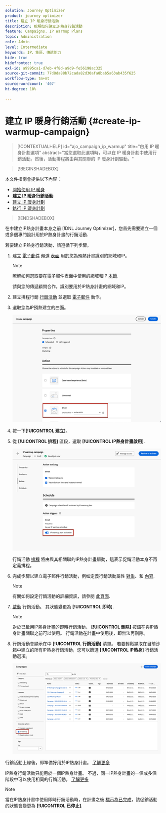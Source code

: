 ```yaml
---
solution: Journey Optimizer
product: journey optimizer
title: 建立 IP 暖身行銷活動
description: 瞭解如何建立IP熱身行銷活動
feature: Campaigns, IP Warmup Plans
topic: Administration
role: Admin
level: Intermediate
keywords: IP、集區、傳遞能力
hide: true
hidefromtoc: true
exl-id: a9995ca1-d7eb-4f8d-a9d9-fe56198ac325
source-git-commit: 77d8da88b72cada82d30afa8bab5a63ab435f625
workflow-type: tm+mt
source-wordcount: '407'
ht-degree: 18%

---
```


# 建立 IP 暖身行銷活動 {#create-ip-warmup-campaign}

>[!CONTEXTUALHELP]
>id="ajo_campaign_ip_warmup"
>title="啟用 IP 暖身計劃選項"
>abstract="當您選取此選項時，可以在 IP 暖身計劃中使用行銷活動。然後，活動排程將由與其關聯的 IP 暖身計劃驅動。"

>[!BEGINSHADEBOX]

本文件指南會提供以下內容：

* [開始使用 IP 暖身](ip-warmup-gs.md)
* **[建立 IP 暖身行銷活動](ip-warmup-campaign.md)**
* [建立 IP 暖身計劃](ip-warmup-plan.md)
* [執行 IP 暖身計劃](ip-warmup-execution.md)

>[!ENDSHADEBOX]

在中建立IP熱身計畫本身之前 [!DNL Journey Optimizer]，您首先需要建立一個或多個專門設計用於IP熱身計畫的行銷活動<!--through a dedicated option-->.

若要建立IP熱身行銷活動，請遵循下列步驟。

1. 建立 [電子郵件](../email/email-settings.md) 頻道 [表面](channel-surfaces.md) 用於您為預熱計畫識別的網域和IP。

   >[!NOTE]
   >
   >瞭解如何選取要在電子郵件表面中使用的網域和IP [本節](../email/email-settings.md#subdomains-and-ip-pools).
   >
   >請與您的傳遞顧問合作，識別要用於IP熱身計畫的網域和IP。<!--TBC-->

1. 建立排程行銷 [行銷活動](../campaigns/create-campaign.md) 並選取 [電子郵件](../email/create-email.md#create-email-journey-campaign) 動作。

   <!--Select the Marketing category. The IP warmup plan activation option is only available for  marketing-type campaigns.-->

1. 選取您為IP預熱建立的曲面。

   ![](assets/ip-warmup-campaign-surface.png)

   <!--You must use the same surface as the one that will be used for the asociated IP warmup plan. [Learn how to create an IP warmup plan](#create-ip-warmup-plan)-->

1. 按一下&#x200B;**[!UICONTROL 建立]**。

1. 從 **[!UICONTROL 排程]** 區段，選取 **[!UICONTROL IP熱身計畫啟用]**.

   ![](assets/ip-warmup-campaign-plan-activation.png)

   行銷活動 [排程](../campaigns/create-campaign.md#schedule) 將由與其相關聯的IP熱身計畫驅動，這表示促銷活動本身不再定義排程。

1. 完成步驟以建立電子郵件行銷活動，例如定義行銷活動屬性 [對象](../audience/about-audiences.md)<!--best practices for IP warmup in terms of audience?-->、和 [內容](../email/get-started-email-design.md#key-steps).

   >[!NOTE]
   >
   >有關如何設定行銷活動的詳細資訊，請參閱 [此頁面](../campaigns/get-started-with-campaigns.md).

1. [啟動](../campaigns/review-activate-campaign.md) 行銷活動。 其狀態變更為 **[!UICONTROL 即時]**.

   >[!NOTE]
   >
   >對於已啟用IP熱身計畫的即時行銷活動， **[!UICONTROL 刪除]** 按鈕在與IP熱身計畫關聯之前可以使用。 行銷活動在計畫中使用後，即無法再刪除。

1. 行銷活動會顯示在中 **[!UICONTROL 行銷活動]** 清單。 若要輕鬆擷取在目前沙箱中建立的所有IP熱身行銷活動，您可以篩選 **[!UICONTROL IP熱身]** 行銷活動選項。

   ![](assets/ip-warmup-campaign-filter.png)

行銷活動上線後，即準備好用於IP熱身計畫。 [了解更多](ip-warmup-plan.md)

IP熱身行銷活動只能用於一個IP熱身計畫。 不過，同一IP熱身計畫的一個或多個階段中可以使用相同的行銷活動。 [了解更多](ip-warmup-plan.md#define-phases)

>[!NOTE]
>
>當在IP熱身計畫中使用即時行銷活動時，在計畫之後 [標示為已完成](ip-warmup-execution.md#mark-as-completed)，該促銷活動的狀態會變更為 **[!UICONTROL 已停止]**.

